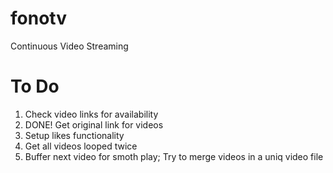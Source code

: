 # fonotv
Continuous Video Streaming

# To Do
1. Check video links for availability
2. DONE! Get original link for videos
3. Setup likes functionality
4. Get all videos looped twice
5. Buffer next video for smoth play; Try to merge videos in a uniq video file

